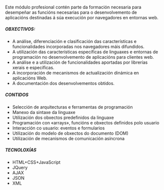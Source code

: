 Este módulo profesional contén parte da formación necesaria para desempeñar as funcións necesarias para o desenvolvemento de aplicacións destinadas á súa execución por navegadores en entornas web.

##### OBXECTIVOS:

- A análise, diferenciación e clasificación das características e funcionalidades incorporadas nos navegadores máis difundidos.
- A utilización das características específicas de linguaxes e entornas de programación no desenvolvemento de aplicacións para clientes web.
- A análise e a utilización de funcionalidades aportadas por librerías xerais e específicas.
- A incorporación de mecanismos de actualización dinámica en aplicacións Web.
- A documentación dos desenvolvementos obtidos.

##### CONTIDOS

- Selección de arquitecturas e ferramentas de programación
- Manexo da sintaxe da linguaxe
- Utilización dos obxectos predefinidos da linguaxe
- Programación con «arrays», funcións e obxectos definidos polo usuario
- Interacción co usuario: eventos e formularios
- Utilización do modelo de obxectos do documento (DOM)
- Utilización de mecanismos de comunicación asíncrona

##### TECNOLOXÍAS

- HTML+CSS+JavaScript
- JQuery
- AJAX
- JSON
- XML